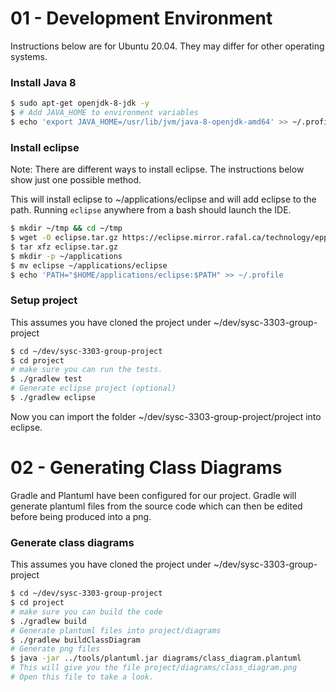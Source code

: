 # 01 - Development Environment

Instructions below are for Ubuntu 20.04. They may differ for other operating systems.

### Install Java 8
```sh
$ sudo apt-get openjdk-8-jdk -y
$ # Add JAVA_HOME to environment variables
$ echo 'export JAVA_HOME=/usr/lib/jvm/java-8-openjdk-amd64' >> ~/.profile
```
### Install eclipse
Note: There are different ways to install eclipse. The instructions below show just one possible method.

This will install eclipse to ~/applications/eclipse and will add eclipse to the path. Running `eclipse` anywhere from a bash should launch the IDE.

```sh
$ mkdir ~/tmp && cd ~/tmp
$ wget -O eclipse.tar.gz https://eclipse.mirror.rafal.ca/technology/epp/downloads/release/2020-12/R/eclipse-java-2020-12-R-linux-gtk-x86_64.tar.gz
$ tar xfz eclipse.tar.gz
$ mkdir -p ~/applications
$ mv eclipse ~/applications/eclipse
$ echo 'PATH="$HOME/applications/eclipse:$PATH" >> ~/.profile
```

### Setup project
This assumes you have cloned the project under ~/dev/sysc-3303-group-project
```sh
$ cd ~/dev/sysc-3303-group-project
$ cd project
# make sure you can run the tests.
$ ./gradlew test
# Generate eclipse project (optional)
$ ./gradlew eclipse
```

Now you can import the folder ~/dev/sysc-3303-group-project/project into eclipse.

# 02 - Generating Class Diagrams

Gradle and Plantuml have been configured for our project. Gradle will generate plantuml files from the source code which can then be edited before being produced into a png.

### Generate class diagrams
This assumes you have cloned the project under ~/dev/sysc-3303-group-project

```sh
$ cd ~/dev/sysc-3303-group-project
$ cd project
# make sure you can build the code
$ ./gradlew build
# Generate plantuml files into project/diagrams
$ ./gradlew buildClassDiagram
# Generate png files
$ java -jar ../tools/plantuml.jar diagrams/class_diagram.plantuml
# This will give you the file project/diagrams/class_diagram.png
# Open this file to take a look.
```